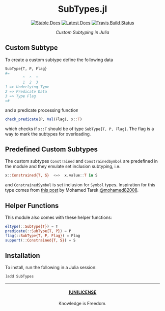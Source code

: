 <div align="center">

# SubTypes.jl

[![Stable Docs](https://img.shields.io/badge/docs-stable-blue.svg)](https://bhgomes.github.io/SubTypes.jl/stable)
[![Latest Docs](https://img.shields.io/badge/docs-latest-blue.svg)](https://bhgomes.github.io/SubTypes.jl/latest)
[![Travis Build Status](https://travis-ci.com/bhgomes/SubTypes.jl.svg?branch=master)](https://travis-ci.com/bhgomes/SubTypes.jl)

_Custom Subtyping in Julia_

</div>

## Custom Subtype

To create a custom subtype define the following data

```julia
SubType{T, P, Flag}
#=
        ^  ^  ^
        1  2  3
1 => Underlying Type
2 => Predicate Data
3 => Type Flag
=#
```

and a predicate processing function

```julia
check_predicate(P, Val(Flag), x::T)
```

which checks if `x::T` should be of type `SubType{T, P, Flag}`. The flag is a way to mark the subtypes for overloading.

## Predefined Custom Subtypes

The custom subtypes `Constrained` and `ConstrainedSymbol` are predefined in the module and they emulate set inclusion subtyping, i.e.

```julia
x::Constrained{T, S}  <=>  x.value::T in S
```

and `ConstrainedSymbol` is set inclusion for `Symbol` types. Inspiration for this type comes from [this post](https://discourse.julialang.org/t/creating-custom-type-of-enumerations-of-symbols/18635/7) by Mohamed Tarek [@mohamed82008](https://github.com/mohamed82008).

## Helper Functions

This module also comes with these helper functions:

```julia
eltype(::SubType{T}) = T
predicate(::SubType{T, P}) = P
flag(::SubType{T, P, Flag}) = Flag
support(::Constrained{T, S}) = S
```

## Installation

To install, run the following in a Julia session:

```julia
]add SubTypes
```

---
<div align="center">

#### [(UN)LICENSE](UNLICENSE)
Knowledge is Freedom.
</div>
